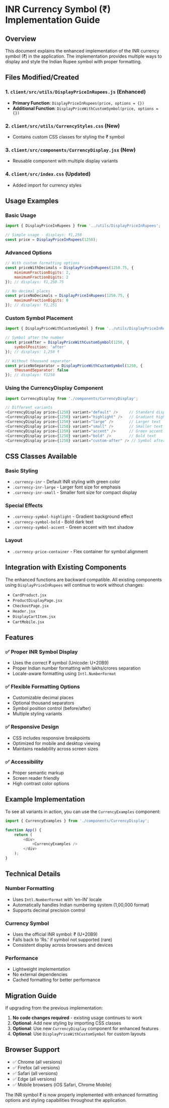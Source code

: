 # INR Currency Symbol (₹) Implementation Guide

## Overview
This document explains the enhanced implementation of the INR currency symbol (₹) in the application. The implementation provides multiple ways to display and style the Indian Rupee symbol with proper formatting.

## Files Modified/Created

### 1. `client/src/utils/DisplayPriceInRupees.js` (Enhanced)
- **Primary Function**: `DisplayPriceInRupees(price, options = {})`
- **Additional Function**: `DisplayPriceWithCustomSymbol(price, options = {})`

### 2. `client/src/utils/CurrencyStyles.css` (New)
- Contains custom CSS classes for styling the ₹ symbol

### 3. `client/src/components/CurrencyDisplay.jsx` (New)
- Reusable component with multiple display variants

### 4. `client/src/index.css` (Updated)
- Added import for currency styles

## Usage Examples

### Basic Usage
```javascript
import { DisplayPriceInRupees } from '../utils/DisplayPriceInRupees';

// Simple usage - displays: ₹1,250
const price = DisplayPriceInRupees(1250);
```

### Advanced Options
```javascript
// With custom formatting options
const priceWithDecimals = DisplayPriceInRupees(1250.75, {
    minimumFractionDigits: 2,
    maximumFractionDigits: 2
}); // displays: ₹1,250.75

// No decimal places
const priceNoDecimals = DisplayPriceInRupees(1250.75, {
    maximumFractionDigits: 0
}); // displays: ₹1,251
```

### Custom Symbol Placement
```javascript
import { DisplayPriceWithCustomSymbol } from '../utils/DisplayPriceInRupees';

// Symbol after the number
const priceAfter = DisplayPriceWithCustomSymbol(1250, {
    symbolPosition: 'after'
}); // displays: 1,250 ₹

// Without thousand separator
const priceNoSeparator = DisplayPriceWithCustomSymbol(1250, {
    thousandSeparator: false
}); // displays: ₹1250
```

### Using the CurrencyDisplay Component
```javascript
import CurrencyDisplay from './components/CurrencyDisplay';

// Different variants
<CurrencyDisplay price={1250} variant="default" />     // Standard display
<CurrencyDisplay price={1250} variant="highlight" />   // Gradient highlight
<CurrencyDisplay price={1250} variant="large" />       // Larger text
<CurrencyDisplay price={1250} variant="small" />       // Smaller text
<CurrencyDisplay price={1250} variant="accent" />      // Green accent color
<CurrencyDisplay price={1250} variant="bold" />        // Bold text
<CurrencyDisplay price={1250} variant="custom-after" /> // Symbol after number
```

## CSS Classes Available

### Basic Styling
- `.currency-inr` - Default INR styling with green color
- `.currency-inr-large` - Larger font size for emphasis
- `.currency-inr-small` - Smaller font size for compact display

### Special Effects
- `.currency-symbol-highlight` - Gradient background effect
- `.currency-symbol-bold` - Bold dark text
- `.currency-symbol-accent` - Green accent with text shadow

### Layout
- `.currency-price-container` - Flex container for symbol alignment

## Integration with Existing Components

The enhanced functions are backward compatible. All existing components using `DisplayPriceInRupees` will continue to work without changes:

- `CardProduct.jsx`
- `ProductDisplayPage.jsx`
- `CheckoutPage.jsx`
- `Header.jsx`
- `DisplayCartItem.jsx`
- `CartMobile.jsx`

## Features

### ✅ Proper INR Symbol Display
- Uses the correct ₹ symbol (Unicode: U+20B9)
- Proper Indian number formatting with lakhs/crores separation
- Locale-aware formatting using `Intl.NumberFormat`

### ✅ Flexible Formatting Options
- Customizable decimal places
- Optional thousand separators
- Symbol position control (before/after)
- Multiple styling variants

### ✅ Responsive Design
- CSS includes responsive breakpoints
- Optimized for mobile and desktop viewing
- Maintains readability across screen sizes

### ✅ Accessibility
- Proper semantic markup
- Screen reader friendly
- High contrast color options

## Example Implementation

To see all variants in action, you can use the `CurrencyExamples` component:

```javascript
import { CurrencyExamples } from './components/CurrencyDisplay';

function App() {
    return (
        <div>
            <CurrencyExamples />
        </div>
    );
}
```

## Technical Details

### Number Formatting
- Uses `Intl.NumberFormat` with 'en-IN' locale
- Automatically handles Indian numbering system (1,00,000 format)
- Supports decimal precision control

### Currency Symbol
- Uses the official INR symbol: ₹ (U+20B9)
- Falls back to 'Rs.' if symbol not supported (rare)
- Consistent display across browsers and devices

### Performance
- Lightweight implementation
- No external dependencies
- Cached formatting for better performance

## Migration Guide

If upgrading from the previous implementation:

1. **No code changes required** - existing usage continues to work
2. **Optional**: Add new styling by importing CSS classes
3. **Optional**: Use new `CurrencyDisplay` component for enhanced features
4. **Optional**: Use `DisplayPriceWithCustomSymbol` for custom layouts

## Browser Support
- ✅ Chrome (all versions)
- ✅ Firefox (all versions)
- ✅ Safari (all versions)
- ✅ Edge (all versions)
- ✅ Mobile browsers (iOS Safari, Chrome Mobile)

The INR symbol ₹ is now properly implemented with enhanced formatting options and styling capabilities throughout the application.